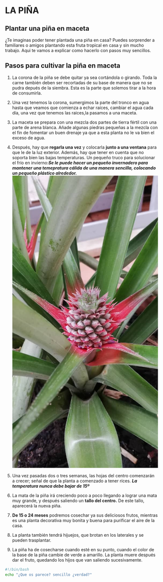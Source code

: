 # LA PIÑA
## Plantar una piña en maceta
¿Te imaginas poder tener plantada una piña en casa? Puedes sorprender a familiares o amigos plantando esta fruta tropical en casa y sin mucho trabajo. Aqui te vamos a explicar como hacerlo con pasos muy sencillos.
## Pasos para cultivar la piña en maceta
1. La corona de la piña se debe quitar ya sea cortándola o  girando. Toda la carne también deben ser recortadas de su base de manera que no se pudra depués de la siembra. Esta es la parte que solemos tirar a la hora de consumirla.
2. Una vez tenemos la corona, sumergimos la parte del tronco en agua hasta que veamos que comienza a echar raíces, cambiar el agua cada día, una vez que tenemos las raices,la pasamos a una maceta.
3. La maceta se prepara con una mezcla dos partes de tierra fértil con una parte de arena blanca. Añade algunas piedras pequeñas a la mezcla con el fin de fomentar un buen drenaje ya que a esta planta no le va bien el exceso de agua.
4. Después, hay que **regarla una vez** y colocarla **junto a una ventana** para que le de la luz exterior. Además, hay que tener en cuenta que no soporta bien las bajas temperaturas.
Un pequeño truco para solucionar el frío en invierno:***Se le puede hacer un pequeño invernadero para mantener una temepratura cálida de una manera sencilla, colocando un pequeño plástico alrededor.***
![Piña en maceta](IMG-20200830-WA0003.jpg)

5. Una vez pasadas dos o tres semanas, las hojas del centro comenzarán a crecer; señal de que la planta a comenzado a tener ríces.
***La temperatura nunca debe bajar de 15º***
6. La mata de la piña irá creciendo poco a poco llegando a lograr una mata muy grande, y después saliendo un **tallo del centro.** De este tallo, aparecerá la nueva piña.
7. **De 15 o 24 meses** podremos cosechar ya sus deliciosos frutos, mientras es una planta decorativa muy bonita y buena para purificar el aire de la casa.
8. La planta también tendrá hijuejos, que brotan en los laterales y se pueden trasplantar.
9. La piña ha de cosecharse cuando esté en su punto, cuando el color de la base de la piña cambie de verde a amarillo. La planta muere después dar el fruto, quedando los hijos que van saliendo sucesivamente.

``` bash
#!/bin/bash
echo "¿Que os parece? sencillo ¿verdad?"
```

